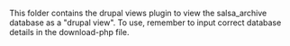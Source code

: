 This folder contains the drupal views plugin to view the salsa_archive
database as a "drupal view". To use, remember to input correct database
details in the download-php file.
